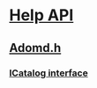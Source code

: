 # [Help API](index.md)
## [Adomd.h](../adomd/index.md)
### [ICatalog interface](../adomd/nn-adomd-icatalog.md)
